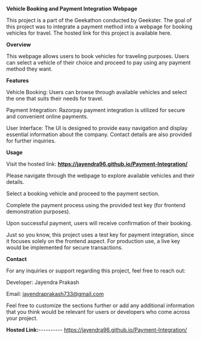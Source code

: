 **Vehicle Booking and Payment Integration Webpage**

This project is a part of the Geekathon conducted by Geekster. The goal of this project was to integrate a payment method into a webpage for booking vehicles for travel. The hosted link for this project is available here.



**Overview**

This webpage allows users to book vehicles for traveling purposes. Users can select a vehicle of their choice and proceed to pay using any payment method they want.



**Features**

Vehicle Booking: Users can browse through available vehicles and select the one that suits their needs for travel.

Payment Integration: Razorpay payment integration is utilized for secure and convenient online payments.

User Interface: The UI is designed to provide easy navigation and display essential information about the company. Contact details are also provided for further inquiries.

**Usage**

Visit the hosted link: **https://jayendra96.github.io/Payment-Integration/**

Please navigate through the webpage to explore available vehicles and their details.

Select a booking vehicle and proceed to the payment section.

Complete the payment process using the provided test key (for frontend demonstration purposes).

Upon successful payment, users will receive confirmation of their booking.

Just so you know, this project uses a test key for payment integration, since it focuses solely on the frontend aspect. For production use, a live key would be implemented for secure transactions.



**Contact**

For any inquiries or support regarding this project, feel free to reach out:



Developer: Jayendra Prakash

Email: jayendraprakash733@gmail.com

Feel free to customize the sections further or add any additional information that you think would be relevant for users or developers who come across your project.





**Hosted Link:**---------- https://jayendra96.github.io/Payment-Integration/

